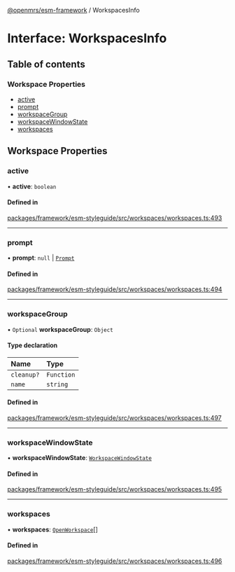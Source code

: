 [@openmrs/esm-framework](../API.md) / WorkspacesInfo

# Interface: WorkspacesInfo

## Table of contents

### Workspace Properties

- [active](WorkspacesInfo.md#active)
- [prompt](WorkspacesInfo.md#prompt)
- [workspaceGroup](WorkspacesInfo.md#workspacegroup)
- [workspaceWindowState](WorkspacesInfo.md#workspacewindowstate)
- [workspaces](WorkspacesInfo.md#workspaces)

## Workspace Properties

### active

• **active**: `boolean`

#### Defined in

[packages/framework/esm-styleguide/src/workspaces/workspaces.ts:493](https://github.com/openmrs/openmrs-esm-core/blob/main/packages/framework/esm-styleguide/src/workspaces/workspaces.ts#L493)

___

### prompt

• **prompt**: ``null`` \| [`Prompt`](Prompt.md)

#### Defined in

[packages/framework/esm-styleguide/src/workspaces/workspaces.ts:494](https://github.com/openmrs/openmrs-esm-core/blob/main/packages/framework/esm-styleguide/src/workspaces/workspaces.ts#L494)

___

### workspaceGroup

• `Optional` **workspaceGroup**: `Object`

#### Type declaration

| Name | Type |
| :------ | :------ |
| `cleanup?` | `Function` |
| `name` | `string` |

#### Defined in

[packages/framework/esm-styleguide/src/workspaces/workspaces.ts:497](https://github.com/openmrs/openmrs-esm-core/blob/main/packages/framework/esm-styleguide/src/workspaces/workspaces.ts#L497)

___

### workspaceWindowState

• **workspaceWindowState**: [`WorkspaceWindowState`](../API.md#workspacewindowstate)

#### Defined in

[packages/framework/esm-styleguide/src/workspaces/workspaces.ts:495](https://github.com/openmrs/openmrs-esm-core/blob/main/packages/framework/esm-styleguide/src/workspaces/workspaces.ts#L495)

___

### workspaces

• **workspaces**: [`OpenWorkspace`](OpenWorkspace.md)[]

#### Defined in

[packages/framework/esm-styleguide/src/workspaces/workspaces.ts:496](https://github.com/openmrs/openmrs-esm-core/blob/main/packages/framework/esm-styleguide/src/workspaces/workspaces.ts#L496)
